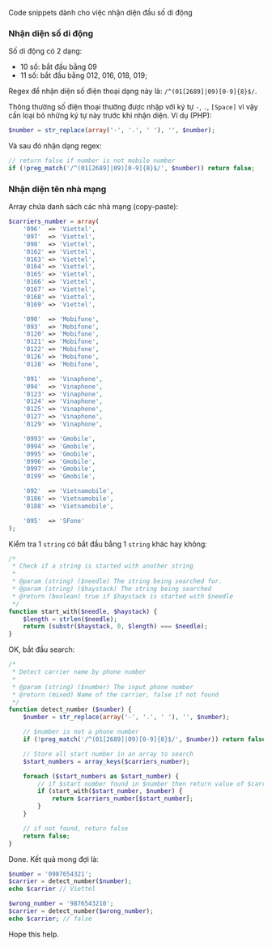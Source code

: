Code snippets dành cho việc nhận diện đầu số di động

### Nhận diện số di động

Số di động có 2 dạng:

- 10 số: bắt đầu bằng 09
- 11 số: bắt đầu bằng 012, 016, 018, 019;

Regex để nhận diện số điện thoại dạng này là: `/^(01[2689]|09)[0-9]{8}$/`.

Thông thường số điện thoại thường được nhập với ký tự `-`, `.`, `[Space]` vì vậy cần loại bỏ những ký tự này trước khi nhận diện. Ví dụ (PHP):
```php
$number = str_replace(array('-', '.', ' '), '', $number);
```
Và sau đó nhận dạng regex:
```php
// return false if number is not mobile number
if (!preg_match('/^(01[2689]|09)[0-9]{8}$/', $number)) return false;
```
### Nhận diện tên nhà mạng

Array chứa danh sách các nhà mạng (copy-paste):
```php
$carriers_number = array(
    '096'  => 'Viettel',
    '097'  => 'Viettel',
    '098'  => 'Viettel',
    '0162' => 'Viettel',
    '0163' => 'Viettel',
    '0164' => 'Viettel',
    '0165' => 'Viettel',
    '0166' => 'Viettel',
    '0167' => 'Viettel',
    '0168' => 'Viettel',
    '0169' => 'Viettel',

    '090'  => 'Mobifone',
    '093'  => 'Mobifone',
    '0120' => 'Mobifone',
    '0121' => 'Mobifone',
    '0122' => 'Mobifone',
    '0126' => 'Mobifone',
    '0128' => 'Mobifone',

    '091'  => 'Vinaphone',
    '094'  => 'Vinaphone',
    '0123' => 'Vinaphone',
    '0124' => 'Vinaphone',
    '0125' => 'Vinaphone',
    '0127' => 'Vinaphone',
    '0129' => 'Vinaphone',

    '0993' => 'Gmobile',
    '0994' => 'Gmobile',
    '0995' => 'Gmobile',
    '0996' => 'Gmobile',
    '0997' => 'Gmobile',
    '0199' => 'Gmobile',

    '092'  => 'Vietnamobile',
    '0186' => 'Vietnamobile',
    '0188' => 'Vietnamobile',

    '095'  => 'SFone'
);
```

Kiểm tra 1 `string` có bắt đầu bằng 1 `string` khác hay không:
```php
/*
 * Check if a string is started with another string
 *
 * @param (string) ($needle) The string being searched for.
 * @param (string) ($haystack) The string being searched
 * @return (boolean) true if $haystack is started with $needle
 */
function start_with($needle, $haystack) {
    $length = strlen($needle);
    return (substr($haystack, 0, $length) === $needle);
}
```

OK, bắt đầu search:
```php
/*
 * Detect carrier name by phone number
 *
 * @param (string) ($number) The input phone number
 * @return (mixed) Name of the carrier, false if not found
 */
function detect_number ($number) {
    $number = str_replace(array('-', '.', ' '), '', $number);

    // $number is not a phone number
    if (!preg_match('/^(01[2689]|09)[0-9]{8}$/', $number)) return false;

    // Store all start number in an array to search
    $start_numbers = array_keys($carriers_number);

    foreach ($start_numbers as $start_number) {
        // if $start number found in $number then return value of $carriers_number array as carrier name
        if (start_with($start_number, $number) {
            return $carriers_number[$start_number];
        }
    }

    // if not found, return false
    return false;
}
```

Done. Kết quả mong đợi là:
```php
$number = '0987654321';
$carrier = detect_number($number);
echo $carrier // Viettel

$wrong_number = '9876543210';
$carrier = detect_number($wrong_number);
echo $carrier; // false
```

Hope this help.
